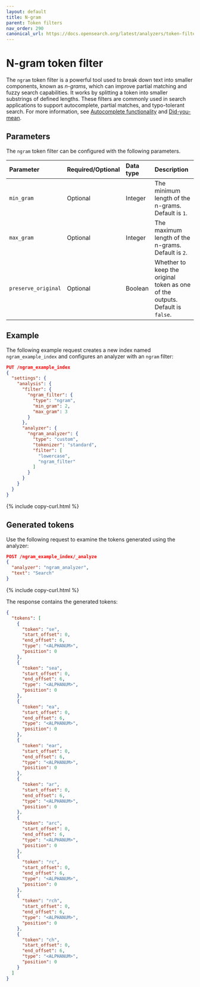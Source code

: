 ```yaml
---
layout: default
title: N-gram
parent: Token filters
nav_order: 290
canonical_url: https://docs.opensearch.org/latest/analyzers/token-filters/ngram/
---
```


# N-gram token filter

The `ngram` token filter is a powerful tool used to break down text into smaller components, known as _n-grams_, which can improve partial matching and fuzzy search capabilities. It works by splitting a token into smaller substrings of defined lengths. These filters are commonly used in search applications to support autocomplete, partial matches, and typo-tolerant search. For more information, see [Autocomplete functionality]({{site.url}}{{site.baseurl}}/search-plugins/searching-data/autocomplete/) and [Did-you-mean]({{site.url}}{{site.baseurl}}/search-plugins/searching-data/did-you-mean/).

## Parameters

The `ngram` token filter can be configured with the following parameters.

Parameter | Required/Optional | Data type | Description
:--- | :--- | :--- | :--- 
`min_gram` | Optional | Integer | The minimum length of the n-grams. Default is `1`.
`max_gram` | Optional | Integer | The maximum length of the n-grams. Default is `2`.
`preserve_original` | Optional | Boolean | Whether to keep the original token as one of the outputs. Default is `false`.

## Example

The following example request creates a new index named `ngram_example_index` and configures an analyzer with an `ngram` filter:

```json
PUT /ngram_example_index
{
  "settings": {
    "analysis": {
      "filter": {
        "ngram_filter": {
          "type": "ngram",
          "min_gram": 2,
          "max_gram": 3
        }
      },
      "analyzer": {
        "ngram_analyzer": {
          "type": "custom",
          "tokenizer": "standard",
          "filter": [
            "lowercase",
            "ngram_filter"
          ]
        }
      }
    }
  }
}
```
{% include copy-curl.html %}

## Generated tokens

Use the following request to examine the tokens generated using the analyzer:

```json
POST /ngram_example_index/_analyze
{
  "analyzer": "ngram_analyzer",
  "text": "Search"
}
```
{% include copy-curl.html %}

The response contains the generated tokens:

```json
{
  "tokens": [
    {
      "token": "se",
      "start_offset": 0,
      "end_offset": 6,
      "type": "<ALPHANUM>",
      "position": 0
    },
    {
      "token": "sea",
      "start_offset": 0,
      "end_offset": 6,
      "type": "<ALPHANUM>",
      "position": 0
    },
    {
      "token": "ea",
      "start_offset": 0,
      "end_offset": 6,
      "type": "<ALPHANUM>",
      "position": 0
    },
    {
      "token": "ear",
      "start_offset": 0,
      "end_offset": 6,
      "type": "<ALPHANUM>",
      "position": 0
    },
    {
      "token": "ar",
      "start_offset": 0,
      "end_offset": 6,
      "type": "<ALPHANUM>",
      "position": 0
    },
    {
      "token": "arc",
      "start_offset": 0,
      "end_offset": 6,
      "type": "<ALPHANUM>",
      "position": 0
    },
    {
      "token": "rc",
      "start_offset": 0,
      "end_offset": 6,
      "type": "<ALPHANUM>",
      "position": 0
    },
    {
      "token": "rch",
      "start_offset": 0,
      "end_offset": 6,
      "type": "<ALPHANUM>",
      "position": 0
    },
    {
      "token": "ch",
      "start_offset": 0,
      "end_offset": 6,
      "type": "<ALPHANUM>",
      "position": 0
    }
  ]
}
```

